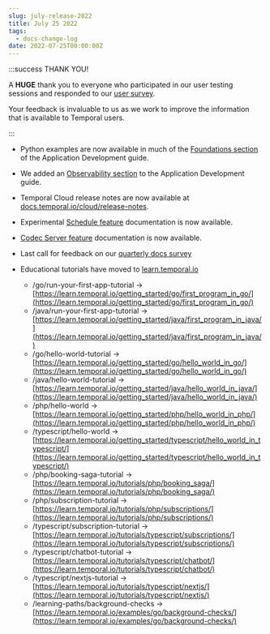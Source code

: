 ```yaml
---
slug: july-release-2022
title: July 25 2022
tags:
  - docs-change-log
date: 2022-07-25T00:00:00Z
---
```


:::success THANK YOU!

A **HUGE** thank you to everyone who participated in our user testing sessions and responded to our [user survey](https://forms.gle/VWgQdPbV5qa8zJVBA).

Your feedback is invaluable to us as we work to improve the information that is available to Temporal users.

:::

- Python examples are now available in much of the [Foundations section](/application-development/foundations?lang=python) of the Application Development guide.

- We added an [Observability section](/application-development/observability) to the Application Development guide.

- Temporal Cloud release notes are now available at [docs.temporal.io/cloud/release-notes](https://docs.temporal.io/cloud/release-notes/).

- Experimental [Schedule feature](/workflows#schedules) documentation is now available.

- [Codec Server feature](/server/security#codec-server) documentation is now available.

- Last call for feedback on our [quarterly docs survey](https://forms.gle/VWgQdPbV5qa8zJVBA)

- Educational tutorials have moved to [learn.temporal.io](https://learn.temporal.io/)
  - /go/run-your-first-app-tutorial -> [https://learn.temporal.io/getting_started/go/first_program_in_go/](https://learn.temporal.io/getting_started/go/first_program_in_go/)
  - /java/run-your-first-app-tutorial -> [https://learn.temporal.io/getting_started/java/first_program_in_java/](https://learn.temporal.io/getting_started/java/first_program_in_java/)
  - /go/hello-world-tutorial -> [https://learn.temporal.io/getting_started/go/hello_world_in_go/](https://learn.temporal.io/getting_started/go/hello_world_in_go/)
  - /java/hello-world-tutorial -> [https://learn.temporal.io/getting_started/java/hello_world_in_java/](https://learn.temporal.io/getting_started/java/hello_world_in_java/)
  - /php/hello-world -> [https://learn.temporal.io/getting_started/php/hello_world_in_php/](https://learn.temporal.io/getting_started/php/hello_world_in_php/)
  - /typescript/hello-world -> [https://learn.temporal.io/getting_started/typescript/hello_world_in_typescript/](https://learn.temporal.io/getting_started/typescript/hello_world_in_typescript/)
  - /php/booking-saga-tutorial -> [https://learn.temporal.io/tutorials/php/booking_saga/](https://learn.temporal.io/tutorials/php/booking_saga/)
  - /php/subscription-tutorial -> [https://learn.temporal.io/tutorials/php/subscriptions/](https://learn.temporal.io/tutorials/php/subscriptions/)
  - /typescript/subscription-tutorial -> [https://learn.temporal.io/tutorials/typescript/subscriptions/](https://learn.temporal.io/tutorials/typescript/subscriptions/)
  - /typescript/chatbot-tutorial -> [https://learn.temporal.io/tutorials/typescript/chatbot/](https://learn.temporal.io/tutorials/typescript/chatbot/)
  - /typescript/nextjs-tutorial -> [https://learn.temporal.io/tutorials/typescript/nextjs/](https://learn.temporal.io/tutorials/typescript/nextjs/)
  - /learning-paths/background-checks -> [https://learn.temporal.io/examples/go/background-checks/](https://learn.temporal.io/examples/go/background-checks/)
